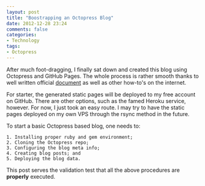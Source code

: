 ```yaml
---
layout: post
title: "Boostrapping an Octopress Blog"
date: 2012-12-28 23:24
comments: false
categories: 
- Technology
tags:
- Octopress
---
```


After much foot-dragging, I finally sat down and created this blog using Octopress and GitHub Pages.  The whole process is
rather smooth thanks to well written official [document][1] as well as other how-to's on the internet.

For starter, the generated static pages will be deployed to my free account on GitHub.  There are other options, such as
the famed Heroku service, however.  For now, I just took an easy route.  I may try to have the static pages deployed on my
own VPS through the rsync method in the future.

To start a basic Octopress based blog, one needs to:

    1. Installing proper ruby and gem environment;
    2. Cloning the Octopress repo;
    3. Configuring the blog meta info;
    4. Creating blog posts; and
    5. Deploying the blog data.

This post serves the validation test that all the above procedures are **properly** executed.

[1]: http://octopress.org/docs/
